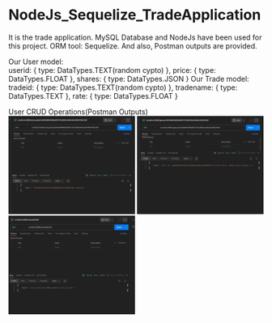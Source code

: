# NodeJs_Sequelize_TradeApplication

It is the trade application. MySQL Database and NodeJs have been used for this project. ORM tool: Sequelize. And also, Postman outputs are provided.

Our User model:        
        userid: {
            type: DataTypes.TEXT(random cypto)
        },
        price: {
            type: DataTypes.FLOAT
        },
        shares: {
            type: DataTypes.JSON
        }
Our Trade model:
        tradeid: {
            type: DataTypes.TEXT(random cypto)
        },
        tradename: {
            type: DataTypes.TEXT
        },
        rate: {
            type: DataTypes.FLOAT
        }
        
User CRUD Operations(Postman Outputs)
<img src = "https://github.com/eraydura/NodeJs_Sequelize_TradeApplication/blob/main/PostManOutputs/UserUpdate.png?raw=true" width ="250" /> 
<img src = "https://github.com/eraydura/NodeJs_Sequelize_TradeApplication/blob/main/PostManOutputs/GetFirstUser.png?raw=true" width ="250" />
<img src = "https://raw.githubusercontent.com/eraydura/NodeJs_Sequelize_TradeApplication/main/PostManOutputs/CreateUser.png" width ="250" />
